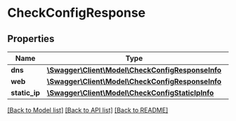 # CheckConfigResponse

## Properties
Name | Type | Description | Notes
------------ | ------------- | ------------- | -------------
**dns** | [**\Swagger\Client\Model\CheckConfigResponseInfo**](CheckConfigResponseInfo.md) |  | 
**web** | [**\Swagger\Client\Model\CheckConfigResponseInfo**](CheckConfigResponseInfo.md) |  | 
**static_ip** | [**\Swagger\Client\Model\CheckConfigStaticIpInfo**](CheckConfigStaticIpInfo.md) |  | 

[[Back to Model list]](../../README.md#documentation-for-models) [[Back to API list]](../../README.md#documentation-for-api-endpoints) [[Back to README]](../../README.md)

